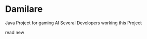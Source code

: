 # Damilare
Java Project for gaming AI
Several Developers working this Project


<html> read new</html>